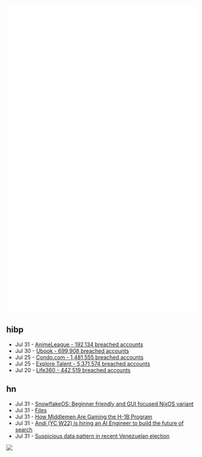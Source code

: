 ![Metrics](https://raw.githubusercontent.com/phixion/phixion/master/metrics.svg)

## hibp

<!--
for https://github.com/phixion/phixion/blob/main/.github/workflows/feeds.yml
-->
<!--START_SECTION:haveibeenpwnd-->
- Jul 31 - [AnimeLeague - 192,134 breached accounts](https://haveibeenpwned.com/PwnedWebsites#AnimeLeague)
- Jul 30 - [Ubook - 699,908 breached accounts](https://haveibeenpwned.com/PwnedWebsites#Ubook)
- Jul 25 - [Condo.com - 1,481,555 breached accounts](https://haveibeenpwned.com/PwnedWebsites#CondoCom)
- Jul 25 - [Explore Talent - 5,371,574 breached accounts](https://haveibeenpwned.com/PwnedWebsites#ExploreTalent)
- Jul 20 - [Life360 - 442,519 breached accounts](https://haveibeenpwned.com/PwnedWebsites#Life360)
<!--END_SECTION:haveibeenpwnd-->

## hn

<!--
for https://github.com/phixion/phixion/blob/main/.github/workflows/feeds.yml
-->
<!--START_SECTION:hn-->
- Jul 31 - [SnowflakeOS: Beginner friendly and GUI focused NixOS variant](https://snowflakeos.org/)
- Jul 31 - [Files](https://www.files.gallery/)
- Jul 31 - [How Middlemen Are Gaming the H-1B Program](https://www.bloomberg.com/graphics/2024-staffing-firms-game-h1b-visa-lottery-system/)
- Jul 31 - [Andi (YC W22) is hiring an AI Engineer to build the future of search](https://news.ycombinator.com/item?id=41123416)
- Jul 31 - [Suspicious data pattern in recent Venezuelan election](https://statmodeling.stat.columbia.edu/2024/07/31/suspicious-data-pattern-in-recent-venezuelan-election/)
<!--END_SECTION:hn-->

<!--
for https://yhype.me
-->
![](https://hit.yhype.me/github/profile?user_id=13013670)
